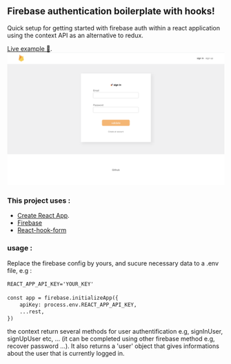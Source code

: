 ## Firebase authentication boilerplate with hooks!

Quick setup for getting started with firebase auth within a react application using the context API as an alternative to redux.

[Live example 👀](https://pensive-villani-57d695.netlify.com/#/signup).
![Thumbnail](1_preview.png)

### This project uses :

-   [Create React App](https://github.com/facebook/create-react-app).
-   [Firebase](https://firebase.google.com)
-   [React-hook-form](https://github.com/react-hook-form/react-hook-form)

### usage :

Replace the firebase config by yours, and sucure necessary data to a .env file, e.g :

```
REACT_APP_API_KEY='YOUR_KEY'

const app = firebase.initializeApp({
    apiKey: process.env.REACT_APP_API_KEY,
    ...rest,
})
```

the context return several methods for user authentification e.g, signInUser, signUpUser etc, ... (it can be completed using other firebase method e.g, recover password ...).
It also returns a 'user' object that gives informations about the user that is currently logged in.
